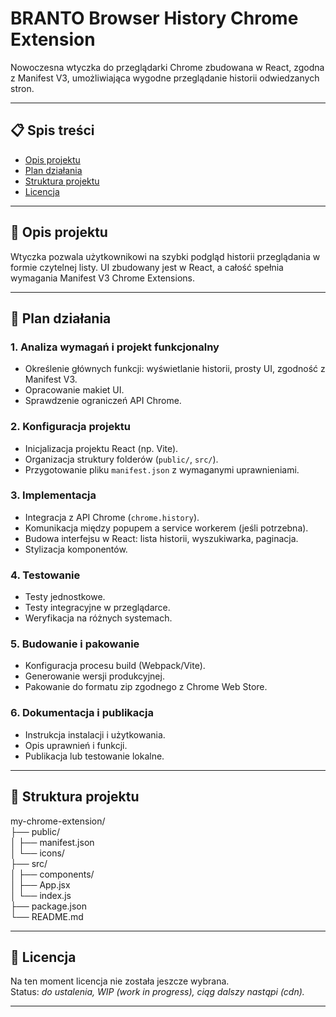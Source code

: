 # BRANTO Browser History Chrome Extension

Nowoczesna wtyczka do przeglądarki Chrome zbudowana w React, zgodna z Manifest V3, umożliwiająca wygodne przeglądanie historii odwiedzanych stron.

---

## 📋 Spis treści

- [Opis projektu](#opis-projektu)
- [Plan działania](#plan-działania)
- [Struktura projektu](#struktura-projektu)
- [Licencja](#licencja)

---

## 📝 Opis projektu

Wtyczka pozwala użytkownikowi na szybki podgląd historii przeglądania w formie czytelnej listy. UI zbudowany jest w React, a całość spełnia wymagania Manifest V3 Chrome Extensions.

---

## 🚀 Plan działania

### 1. Analiza wymagań i projekt funkcjonalny

- Określenie głównych funkcji: wyświetlanie historii, prosty UI, zgodność z Manifest V3.
- Opracowanie makiet UI.
- Sprawdzenie ograniczeń API Chrome.

### 2. Konfiguracja projektu

- Inicjalizacja projektu React (np. Vite).
- Organizacja struktury folderów (`public/`, `src/`).
- Przygotowanie pliku `manifest.json` z wymaganymi uprawnieniami.

### 3. Implementacja

- Integracja z API Chrome (`chrome.history`).
- Komunikacja między popupem a service workerem (jeśli potrzebna).
- Budowa interfejsu w React: lista historii, wyszukiwarka, paginacja.
- Stylizacja komponentów.

### 4. Testowanie

- Testy jednostkowe.
- Testy integracyjne w przeglądarce.
- Weryfikacja na różnych systemach.

### 5. Budowanie i pakowanie

- Konfiguracja procesu build (Webpack/Vite).
- Generowanie wersji produkcyjnej.
- Pakowanie do formatu zip zgodnego z Chrome Web Store.

### 6. Dokumentacja i publikacja

- Instrukcja instalacji i użytkowania.
- Opis uprawnień i funkcji.
- Publikacja lub testowanie lokalne.

---

## 📁 Struktura projektu

my-chrome-extension/ <br>
├── public/ <br>
│ ├── manifest.json <br>
│ └── icons/ <br>
├── src/ <br>
│ ├── components/ <br>
│ ├── App.jsx <br>
│ └── index.js <br>
├── package.json <br>
└── README.md <br>

---

## 📄 Licencja

Na ten moment licencja nie została jeszcze wybrana.  
Status: *do ustalenia, WIP (work in progress), ciąg dalszy nastąpi (cdn).*

---
